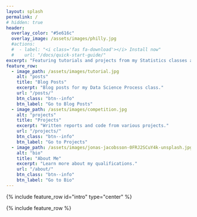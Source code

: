 ```yaml
---
layout: splash
permalink: /
# hidden: true
header:
  overlay_color: "#5e616c"
  overlay_image: /assets/images/philly.jpg
  #actions:
  #  - label: "<i class='fas fa-download'></i> Install now"
  #    url: "/docs/quick-start-guide/"
excerpt: "Featuring tutorials and projects from my Statistics classes at Brigham Young University."
feature_row:
  - image_path: /assets/images/tutorial.jpg
    alt: "posts"
    title: "Blog Posts"
    excerpt: "Blog posts for my Data Science Process class."
    url: "/posts/"
    btn_class: "btn--info"
    btn_label: "Go to Blog Posts"
  - image_path: /assets/images/competition.jpg
    alt: "projects"
    title: "Projects"
    excerpt: "Written reports and code from various projects."
    url: "/projects/"
    btn_class: "btn--info"
    btn_label: "Go to Projects"  
  - image_path: /assets/images/jonas-jacobsson-0FRJ2SCuY4k-unsplash.jpg
    alt: "bio"
    title: "About Me"
    excerpt: "Learn more about my qualifications."
    url: "/about/"
    btn_class: "btn--info"
    btn_label: "Go to Bio"
---
```


{% include feature_row id="intro" type="center" %}

{% include feature_row %}
